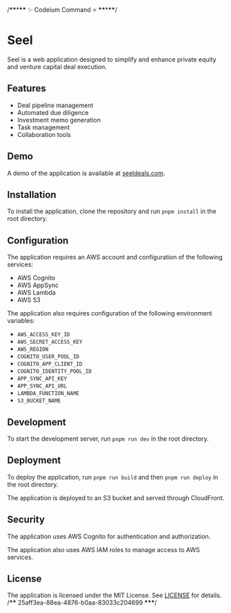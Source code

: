 /**\*\***\***\*\*** ✨ Codeium Command ⭐ **\*\***\***\*\***/

# Seel

Seel is a web application designed to simplify and enhance private equity and venture capital deal execution.

## Features

- Deal pipeline management
- Automated due diligence
- Investment memo generation
- Task management
- Collaboration tools

## Demo

A demo of the application is available at [seeldeals.com](https://seeldeals.com).

## Installation

To install the application, clone the repository and run `pnpm install` in the root directory.

## Configuration

The application requires an AWS account and configuration of the following services:

- AWS Cognito
- AWS AppSync
- AWS Lambda
- AWS S3

The application also requires configuration of the following environment variables:

- `AWS_ACCESS_KEY_ID`
- `AWS_SECRET_ACCESS_KEY`
- `AWS_REGION`
- `COGNITO_USER_POOL_ID`
- `COGNITO_APP_CLIENT_ID`
- `COGNITO_IDENTITY_POOL_ID`
- `APP_SYNC_API_KEY`
- `APP_SYNC_API_URL`
- `LAMBDA_FUNCTION_NAME`
- `S3_BUCKET_NAME`

## Development

To start the development server, run `pnpm run dev` in the root directory.

## Deployment

To deploy the application, run `pnpm run build` and then `pnpm run deploy` in the root directory.

The application is deployed to an S3 bucket and served through CloudFront.

## Security

The application uses AWS Cognito for authentication and authorization.

The application also uses AWS IAM roles to manage access to AWS services.

## License

The application is licensed under the MIT License. See [LICENSE](LICENSE) for details.
/**\*\*** 25aff3ea-88ea-4876-b0aa-83033c204699 **\*\*\***/
